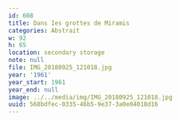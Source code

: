 ```yaml
---
id: 608
title: Dans Ies grottes de Miramis
categories: Abstrait
w: 92
h: 65
location: secondary storage
note: null
file: IMG_20180925_121018.jpg
year: '1961'
year_start: 1961
year_end: null
image: ../../media/img/IMG_20180925_121018.jpg
uuid: 568bdfec-0335-46b5-9e37-3a0e04018d16
---
```



